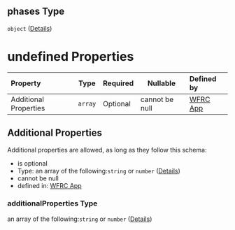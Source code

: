 ## phases Type

`object` ([Details](config-properties-map-infos-map-info-properties-filter-properties-checkboxes-phases.md))

# undefined Properties

| Property              | Type    | Required | Nullable       | Defined by                                                                                                                                                                                                                                                                                          |
| :-------------------- | ------- | -------- | -------------- | :-------------------------------------------------------------------------------------------------------------------------------------------------------------------------------------------------------------------------------------------------------------------------------------------------- |
| Additional Properties | `array` | Optional | cannot be null | [WFRC App](config-properties-map-infos-map-info-properties-filter-properties-checkboxes-phases-additionalproperties.md "https&#x3A;//wfrc.org/wasatch-choice-map/config.schema.json#/properties/mapInfos/additionalProperties/properties/filter/properties/checkboxes/phases/additionalProperties") |

## Additional Properties

Additional properties are allowed, as long as they follow this schema:




-   is optional
-   Type: an array of the following:`string` or `number` ([Details](config-properties-map-infos-map-info-properties-filter-properties-checkboxes-phases-additionalproperties-items.md))
-   cannot be null
-   defined in: [WFRC App](config-properties-map-infos-map-info-properties-filter-properties-checkboxes-phases-additionalproperties.md "https&#x3A;//wfrc.org/wasatch-choice-map/config.schema.json#/properties/mapInfos/additionalProperties/properties/filter/properties/checkboxes/phases/additionalProperties")

### additionalProperties Type

an array of the following:`string` or `number` ([Details](config-properties-map-infos-map-info-properties-filter-properties-checkboxes-phases-additionalproperties-items.md))

